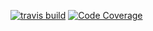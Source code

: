 [![travis build](https://img.shields.io/travis/nlarche/poulpie-soon.svg)](https://travis-ci.org/nlarche/poulpie-soon)
[![Code Coverage](https://img.shields.io/coveralls//nlarche/poulpie-soon/next.svg)](https://coveralls.io/github/nlarche/poulpie-soon)
